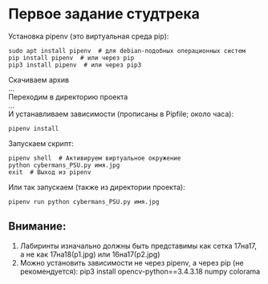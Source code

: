 # Первое задание студтрека

Установка pipenv (это виртуальная среда pip):

    sudo apt install pipenv  # для debian-подобных операционных систем
    pip install pipenv  # или через pip
    pip3 install pipenv  # или через pip3

Скачиваем архив  
...  
Переходим в директорию проекта  
...  
И устанавливаем зависимости (прописаны в Pipfile; около часа):

    pipenv install

Запускаем скрипт:

    pipenv shell  # Активируем виртуальное окружение
    python cybermans_PSU.py имя.jpg
    exit  # Выход из pipenv

Или так запускаем (также из директории проекта):
    
    pipenv run python cybermans_PSU.py имя.jpg

   
## Внимание:
 1. Лабиринты изначально должны быть представимы как сетка 17на17, а не как 
 17на18(p1.jpg) или 16на17(p2.jpg)
 2. Можно установить зависимости не через pipenv, а через pip (не рекомендуется): pip3 install opencv-python==3.4.3.18
 numpy colorama
